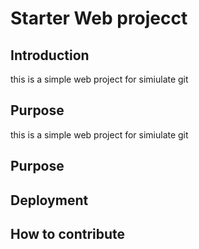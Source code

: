 # Starter Web projecct


## Introduction
this is a simple web project for simiulate git 
## Purpose
this is a simple web project for simiulate git 
## Purpose
## Deployment
## How to contribute
